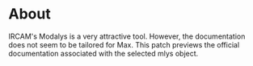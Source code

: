 # About

IRCAM's Modalys is a very attractive tool. However, the documentation does not seem to be tailored for Max. This patch previews the official documentation associated with the selected mlys object.